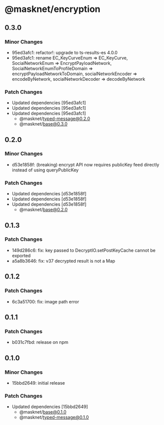 # @masknet/encryption

## 0.3.0

### Minor Changes

- 95ed3afc1: refactor!: upgrade to ts-results-es 4.0.0
- 95ed3afc1: rename EC_KeyCurveEnum => EC_KeyCurve, SocialNetworkEnum => EncryptPayloadNetwork, SocialNetworkEnumToProfileDomain => encryptPayloadNetworkToDomain, socialNetworkEncoder => encodeByNetwork, socialNetworkDecoder => decodeByNetwork

### Patch Changes

- Updated dependencies [95ed3afc1]
- Updated dependencies [95ed3afc1]
- Updated dependencies [95ed3afc1]
  - @masknet/typed-message@0.2.0
  - @masknet/base@0.3.0

## 0.2.0

### Minor Changes

- d53e1858f: (breaking) encrypt API now requires publicKey feed directly instead of using queryPublicKey

### Patch Changes

- Updated dependencies [d53e1858f]
- Updated dependencies [d53e1858f]
- Updated dependencies [d53e1858f]
  - @masknet/base@0.2.0

## 0.1.3

### Patch Changes

- 149d286c6: fix: key passed to DecryptIO.setPostKeyCache cannot be exported
- a5a8b3646: fix: v37 decrypted result is not a Map

## 0.1.2

### Patch Changes

- 6c3a51700: fix: image path error

## 0.1.1

### Patch Changes

- b031c7fbd: release on npm

## 0.1.0

### Minor Changes

- 15bbd2649: initial release

### Patch Changes

- Updated dependencies [15bbd2649]
  - @masknet/base@0.1.0
  - @masknet/typed-message@0.1.0
